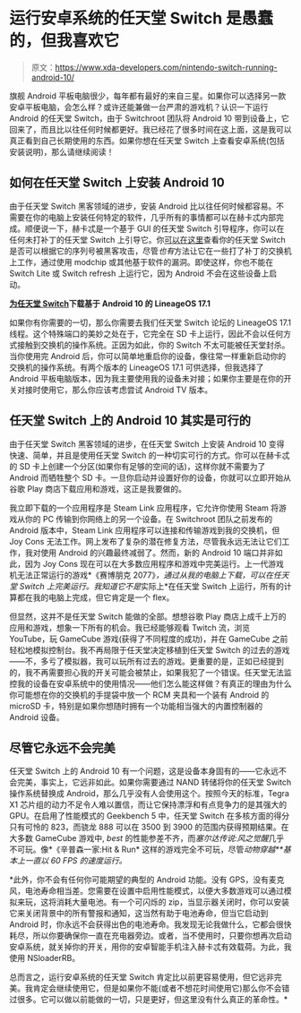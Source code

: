 # 运行安卓系统的任天堂 Switch 是愚蠢的，但我喜欢它

> 原文：<https://www.xda-developers.com/nintendo-switch-running-android-10/>

旗舰 Android 平板电脑很少，每年都有最好的来自三星。如果你可以选择另一款安卓平板电脑，会怎么样？或许还能兼做一台严肃的游戏机？认识一下运行 Android 的任天堂 Switch，由于 Switchroot 团队将 Android 10 带到设备上，它回来了，而且比以往任何时候都更好。我已经花了很多时间在这上面，这是我可以真正看到自己长期使用的东西。如果你想在任天堂 Switch 上查看安卓系统(包括安装说明)，那么请继续阅读！

## 如何在任天堂 Switch 上安装 Android 10

由于任天堂 Switch 黑客领域的进步，安装 Android 比以往任何时候都容易。不需要在你的电脑上安装任何特定的软件，几乎所有的事情都可以在赫卡忒内部完成。顺便说一下，赫卡忒是一个基于 GUI 的任天堂 Switch 引导程序，你可以在任何未打补丁的任天堂 Switch 上引导它。你[可以在这里](https://ismyswitchpatched.com/)查看你的任天堂 Switch 是否可以根据它的序列号被黑客攻击，尽管*也有*方法让它在一些打了补丁的交换机上工作，通过使用 modchip 或其他基于软件的漏洞。即使这样，你也不能在 Switch Lite 或 Switch refresh 上运行它，因为 Android 不会在这些设备上启动。

**[为任天堂 Switch](https://forum.xda-developers.com/t/rom-unofficial-switchroot-android-10.4229761/)下载基于 Android 10 的 LineageOS 17.1**

如果你有你需要的一切，那么你需要去我们任天堂 Switch 论坛的 LineageOS 17.1 线程。这个特殊端口的美妙之处在于，它完全在 SD 卡上运行，因此不会以任何方式接触到交换机的操作系统。正因为如此，你的 Switch 不太可能被任天堂封杀。当你使用完 Android 后，你可以简单地重启你的设备，像往常一样重新启动你的交换机的操作系统。有两个版本的 LineageOS 17.1 可供选择，但我选择了 Android 平板电脑版本，因为我主要使用我的设备未对接；如果你主要是在你的开关对接时使用它，那么你应该考虑尝试 Android TV 版本。

## 任天堂 Switch 上的 Android 10 其实是可行的

由于任天堂 Switch 黑客领域的进步，在任天堂 Switch 上安装 Android 10 变得快速、简单，并且是使用任天堂 Switch 的一种切实可行的方式。你可以在赫卡忒的 SD 卡上创建一个分区(如果你有足够的空间的话)，这样你就不需要为了 Android 而牺牲整个 SD 卡。一旦你启动并设置好你的设备，你就可以立即开始从谷歌 Play 商店下载应用和游戏，这正是我要做的。

我立即下载的一个应用程序是 Steam Link 应用程序，它允许你使用 Steam 将游戏从你的 PC 传输到你网络上的另一个设备。在 Switchroot 团队之前发布的 Android 版本中，Steam Link 应用程序可以连接和传输游戏到我的交换机，但 Joy Cons 无法工作。网上发布了复杂的潜在修复方法，尽管我永远无法让它们工作，我对使用 Android 的兴趣最终减弱了。然而，新的 Android 10 端口并非如此，因为 Joy Cons 现在可以在大多数应用程序和游戏中完美运行。上一代游戏机无法正常运行的游戏*《赛博朋克 2077》*，通过从我的电脑上下载，可以在任天堂 Switch 上完美运行。我知道它不是*实际上*在任天堂 Switch 上运行，所有的计算都在我的电脑上完成，但它肯定是一个 flex。

但显然，这并不是任天堂 Switch 能做的全部。想想谷歌 Play 商店上成千上万的应用和游戏，想象一下所有的机会。我已经能够观看 Twitch 流，浏览 YouTube，玩 GameCube 游戏(获得了不同程度的成功)，并在 GameCube 之前轻松地模拟控制台。我不再局限于任天堂决定移植到任天堂 Switch 的过去的游戏——不，多亏了模拟器，我可以玩所有过去的游戏。更重要的是，正如已经提到的，我不再需要担心我的开关可能会被禁止，如果我犯了一个错误。任天堂无法监控我的设备在安卓系统中的使用情况——他们怎么能这样做？有真正的理由为什么你可能想在你的交换机的手提袋中放一个 RCM 夹具和一个装有 Android 的 microSD 卡，特别是如果你想随时拥有一个功能相当强大的内置控制器的 Android 设备。

## 尽管它永远不会完美

任天堂 Switch 上的 Android 10 有一个问题，这是设备本身固有的——它永远不会完美，事实上，它远非如此。如果你需要通过 NAND 转储将你的任天堂 Switch 操作系统替换成 Android，那么几乎没有人会使用这个。按照今天的标准，Tegra X1 芯片组的动力不足令人难以置信，而让它保持漂浮和有点竞争力的是其强大的 GPU。在启用了性能模式的 Geekbench 5 中，任天堂 Switch 在多核方面的得分只有可怜的 823，而骁龙 888 可以在 3500 到 3900 的范围内获得预期结果。在大多数 GameCube 游戏中, *best* 的性能参差不齐，而*塞尔达传说:风之觉醒*几乎不可玩。像*《辛普森一家:Hit & Run* 这样的游戏完全不可玩，尽管*动物穿越**基本上一直以 60 FPS 的速度运行。*

 *此外，你不会有任何你可能期望的典型的 Android 功能。没有 GPS，没有麦克风，电池寿命相当差。您需要在设置中启用性能模式，以便大多数游戏可以通过模拟来玩，这将消耗大量电池。有一个可闪烁的 zip，当显示器关闭时，你可以安装它来关闭背景中的所有警报和通知，这当然有助于电池寿命，但当它启动到 Android 时，你永远不会获得出色的电池寿命。我发现无论我做什么，它都会很快耗尽，所以你要确保你一直在充电器旁边。或者，当不使用时，只要你想再次启动安卓系统，就关掉你的开关，用你的安卓智能手机注入赫卡忒有效载荷。为此，我使用 NSloaderRB。

总而言之，运行安卓系统的任天堂 Switch 肯定比以前更容易使用，但它远非完美。我肯定会继续使用它，但是如果你不能(或者不想花时间使用它)那么你不会错过很多。它可以做以前能做的一切，只是更好，但这里没有什么真正的革命性。*
